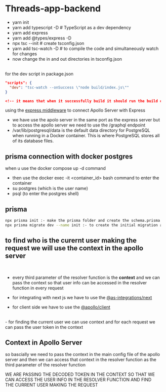 # Threads-app-backend

- yarn init
- yarn add typescript -D  # TypeScript as a dev dependency
- yarn add express
- yarn add @types/express -D
- npx tsc --init    # create tsconfig.json
- yarn add tsc-watch -D  # to compile the code and simultaneously watch for changes
- now change the in and out directories in tsconfig.json

<br/>
for the dev script in package.json

```json
"scripts": {
  "dev": "tsc-watch --onSuccess \"node build/index.js\""
}

<!-- it means that when it successfully build it should run the build one code  -->
```

using the [express middleware]({https://www.apollographql.com/docs/apollo-server/api/express-middleware#expressmiddleware}) to connect Apollo Server with Express

- we have use the apolo server in the same port as the express server but to access the apollo server we need to use the /graphql endpoint 
- /var/lib/postgresql/data is the default data directory for PostgreSQL when running in a Docker container. This is where PostgreSQL stores all of its database files.


## prisma connection with docker postgres
when u use the docker compose up -d command 
- then use the docker exec -it <container_id> bash command to enter the container
- su postgres (which is the user name)
- psql (to enter the postgres shell)


## prisma 
```bash
npx prisma init :- make the prisma folder and create the schema.prisma file
npx prisma migrate dev --name init :- to create the initial migration and update the database
```

## to find who is the curernt user making the request we will use the context in the apollo server
<br/>

- every third parameter of the resolver function is the **context** and we can pass the context so that user info can be accessed in the resolver function in every request

- for integrating with next js we have to use the [@as-integrations/next](https://www.npmjs.com/package/@as-integrations/next)
- for client side we have to use the [@apollo/client](https://www.npmjs.com/package/@apollo/client-integration-nextjs?ref=pkgstats.com/)


<br/>
- for finding the current user we can use context and for each request we can pass the user token in the context


## Context in Apollo Server
so bascially we need to pass the context in the main config file of the apollo server and then we can access that context in the resolver function as the third parameter of the resolver function

WE ARE PASSING THE DECODED TOKEN IN THE CONTEXT SO THAT WE CAN ACCESS THE USER INFO IN THE RESOLVER FUNCTION AND FIND THE CURRENT USER MAKING THE REQUEST 